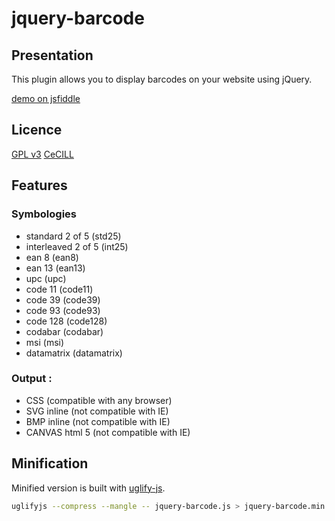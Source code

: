 # jquery-barcode

## Presentation

This plugin allows you to display barcodes on your website using jQuery.

[demo on jsfiddle](https://jsfiddle.net/gh/get/jquery/3.0/jbdemonte/barcode/tree/master/jquery/demo)

## Licence

[GPL v3](http://www.gnu.org/licenses/gpl.html)
[CeCILL](http://www.cecill.info/licences/Licence_CeCILL_V2-fr.html)

## Features

### Symbologies
 - standard 2 of 5 (std25)
 - interleaved 2 of 5 (int25)
 - ean 8 (ean8)
 - ean 13 (ean13)
 - upc (upc)
 - code 11 (code11)
 - code 39 (code39)
 - code 93 (code93)
 - code 128 (code128)  
 - codabar (codabar)
 - msi (msi)
 - datamatrix (datamatrix)
  
### Output : 
 - CSS (compatible with any browser)
 - SVG inline (not compatible with IE)
 - BMP inline (not compatible with IE)      
 - CANVAS html 5 (not compatible with IE)
 
## Minification

Minified version is built with [uglify-js](https://www.npmjs.com/package/uglify-js).
```bash
uglifyjs --compress --mangle -- jquery-barcode.js > jquery-barcode.min.js
```
